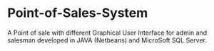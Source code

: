 # Point-of-Sales-System
A Point of sale with different Graphical User Interface for admin and salesman developed in JAVA (Netbeans) and MicroSoft SQL Server.
